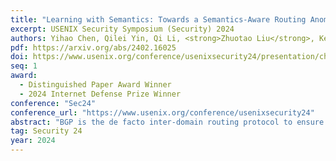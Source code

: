 ```yaml
---
title: "Learning with Semantics: Towards a Semantics-Aware Routing Anomaly Detection System"
excerpt: USENIX Security Symposium (Security) 2024
authors: Yihao Chen, Qilei Yin, Qi Li, <strong>Zhuotao Liu</strong>, Ke Xu, Mingwei Xu, Ziqian Liu, Jianping Wu
pdf: https://arxiv.org/abs/2402.16025
doi: https://www.usenix.org/conference/usenixsecurity24/presentation/chen-yihao
seq: 1
award: 
  - Distinguished Paper Award Winner
  - 2024 Internet Defense Prize Winner
conference: "Sec24"
conference_url: "https://www.usenix.org/conference/usenixsecurity24"
abstract: "BGP is the de facto inter-domain routing protocol to ensure global connectivity of the Internet. However, various reasons, such as deliberate attacks or misconfigurations, could cause BGP routing anomalies. Traditional methods for BGP routing anomaly detection require significant manual investigation of routes by network operators. Although machine learning has been applied to automate the process, prior arts typically impose significant training overhead (such as large-scale data labeling and feature crafting), and only produce uninterpretable results. To address these limitations, this paper presents a routing anomaly detection system centering around a novel network representation learning model named BEAM. The core design of BEAM is to accurately learn the unique properties (defined as routing role) of each Autonomous System (AS) in the Internet by incorporating BGP semantics. As a result, routing anomaly detection, given BEAM, is reduced to a matter of discovering unexpected routing role churns upon observing new route announcements. We implement a prototype of our routing anomaly detection system and extensively evaluate its performance. The experimental results, based on 18 real-world RouteViews datasets containing over 11 billion route announcement records, demonstrate that our system can detect all previously-confirmed routing anomalies, while only introducing at most five false alarms every 180 million route announcements. We also deploy our system at a large ISP to perform real-world detection for one month. During the course of deployment, our system detects 497 true anomalies in the wild with an average of only 1.65 false alarms per day."
tag: Security 24
year: 2024
---
```

